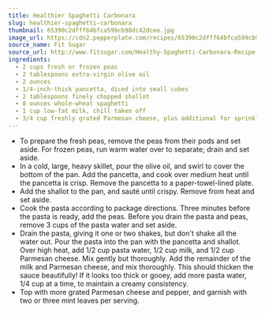```yaml
---
title: Healthier Spaghetti Carbonara
slug: healthier-spaghetti-carbonara
thumbnail: 65390c2dfff64bfca599cb98dc42dcee.jpg
image_url: https://cdn2.pepperplate.com/recipes/65390c2dfff64bfca599cb98dc42dcee.jpg
source_name: Fit Sugar
source_url: http://www.fitsugar.com/Healthy-Spaghetti-Carbonara-Recipe-25481801/
ingredients:
  - 2 cups fresh or frozen peas
  - 2 tablespoons extra-virgin olive oil
  - 2 ounces
  - 1/4-inch-thick pancetta, diced into small cubes
  - 2 tablespoons finely chopped shallot
  - 8 ounces whole-wheat spaghetti
  - 1 cup low-fat milk, chill taken off
  - 3/4 cup freshly grated Parmesan cheese, plus additional for sprinkling Freshly ground pepper Fresh mint leaves
---
```


* To prepare the fresh peas, remove the peas from their pods and set aside. For frozen peas, run warm water over to separate; drain and set aside.
* In a cold, large, heavy skillet, pour the olive oil, and swirl to cover the bottom of the pan. Add the pancetta, and cook over medium heat until the pancetta is crisp. Remove the pancetta to a paper-towel-lined plate.
* Add the shallot to the pan, and sauté until crispy. Remove from heat and set aside.
* Cook the pasta according to package directions. Three minutes before the pasta is ready, add the peas. Before you drain the pasta and peas, remove 3 cups of the pasta water and set aside.
* Drain the pasta, giving it one or two shakes, but don't shake all the water out. Pour the pasta into the pan with the pancetta and shallot. Over high heat, add 1/2 cup pasta water, 1/2 cup milk, and 1/2 cup Parmesan cheese. Mix gently but thoroughly. Add the remainder of the milk and Parmesan cheese, and mix thoroughly. This should thicken the sauce beautifully! If it looks too thick or gooey, add more pasta water, 1/4 cup at a time, to maintain a creamy consistency.
* Top with more grated Parmesan cheese and pepper, and garnish with two or three mint leaves per serving.
